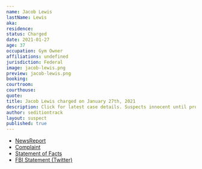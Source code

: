 ```yaml
---
name: Jacob Lewis
lastName: Lewis
aka: 
residence: 
status: Charged
date: 2021-01-27
age: 37
occupation: Gym Owner
affiliations: undefined
jurisdiction: Federal
image: jacob-lewis.png
preview: jacob-lewis.png
booking: 
courtroom: 
courthouse: 
quote: 
title: Jacob Lewis charged on January 27th, 2021
description: Click for latest case details. Suspects innocent until proven guilty.
author: seditiontrack
layout: suspect
published: true
---
```

- [NewsReport](https://www.washingtonpost.com/nation/2021/01/29/jacob-lewis-capitol-riot-gym/)
- [Complaint](https://www.justice.gov/opa/page/file/1361031/download)
- [Statement of Facts](https://www.justice.gov/opa/page/file/1361031/download)
- [FBI Statement (Twitter)](https://twitter.com/FBILosAngeles/status/1354611293324505090?s=20)
